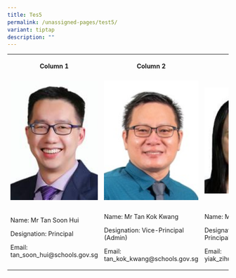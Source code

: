 ```yaml
---
title: Tes5
permalink: /unassigned-pages/test5/
variant: tiptap
description: ""
---
```

<table><tbody><tr><th rowspan="1" colspan="1"><p>Column 1</p></th><th rowspan="1" colspan="1"><p>Column 2</p></th><th rowspan="1" colspan="1"><p>Column 3</p></th><th rowspan="1" colspan="1"><p>column 4</p></th></tr><tr><td rowspan="1" colspan="1"><div class="isomer-image-wrapper"><img style="width: 100%" height="auto" width="100%" alt="" src="/images/School_Leaders/tan_soon_hui.jpg"></div></td><td rowspan="1" colspan="1"><div class="isomer-image-wrapper"><img style="width: 100%" height="auto" width="100%" alt="" src="/images/School_Leaders/Tan%20Kok%20Kwang.jpeg"></div></td><td rowspan="1" colspan="1"><div class="isomer-image-wrapper"><img style="width: 100%" height="auto" width="100%" alt="" src="/images/School_Leaders/vanessa.jpg"></div></td><td rowspan="1" colspan="1"><div class="isomer-image-wrapper"><img style="width: 100%" height="auto" width="100%" alt="" src="/images/School_Leaders/goh_kar_whee.jpg"></div></td></tr><tr><td rowspan="1" colspan="1"><p>Name: Mr Tan Soon Hui</p><p>Designation: Principal</p><p>Email: tan_soon_hui@schools.gov.sg</p></td><td rowspan="1" colspan="1"><p>Name: Mr Tan Kok Kwang</p><p>Designation: Vice-Principal (Admin)</p><p>Email: tan_kok_kwang@schools.gov.sg</p></td><td rowspan="1" colspan="1"><p>Name: Ms Yiak Zihui</p><p>Designation: Vice-Principal</p><p>Email: yiak_zihui@schools.gov.sg</p></td><td rowspan="1" colspan="1"><p>Name: Mr Goh Kar Whee</p><p>Designation: Vice-Principal</p><p>Email: goh_kar_whee@schools.gov.sg</p></td></tr></tbody></table><p></p>